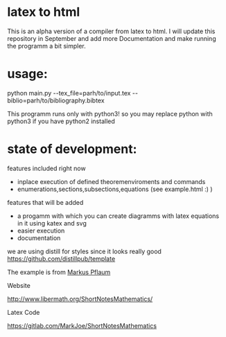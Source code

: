 # latex to html
This is an alpha version of a compiler from latex to html. I will update this repository in September and add more Documentation and make running the programm a bit simpler.
# usage:
python main.py --tex_file=parh/to/input.tex --biblio=parh/to/bibliography.bibtex

This programm runs only with python3! so you may replace python with python3 if you have python2 installed
# state of development:

features included right now
- inplace execution of defined theoremenviroments and commands
- enumerations,sections,subsections,equations (see example.html :) )

features that will be added
- a progamm with which you can create diagramms with latex equations in it using katex and svg
- easier execution
- documentation

we are using distill for styles since it looks really good https://github.com/distillpub/template

The example is from [Markus Pflaum](https://www.colorado.edu/math/markus-pflaum)

Website

http://www.libermath.org/ShortNotesMathematics/

Latex Code

https://gitlab.com/MarkJoe/ShortNotesMathematics

